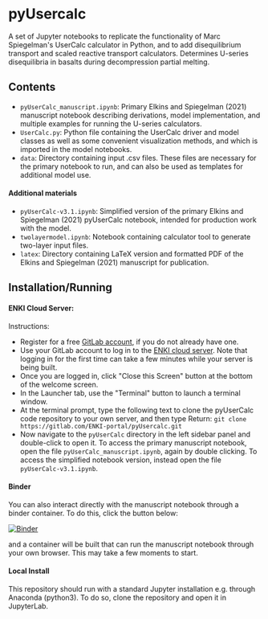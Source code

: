 # pyUsercalc

A set of Jupyter notebooks to replicate the functionality of Marc Spiegelman&#39;s UserCalc calculator in Python,
and to add disequilibrium transport and scaled reactive transport calculators. Determines U-series disequilibria
in basalts during decompression partial melting.

## Contents

* `pyUserCalc_manuscript.ipynb`: Primary Elkins and Spiegelman (2021) manuscript notebook describing derivations, model implementation, and multiple examples for running the U-series calculators.
* `UserCalc.py`:  Python file containing the UserCalc driver and model classes as well as some convenient visualization methods, and which is imported in the model notebooks.
*  `data`: Directory containing input .csv files. These files are necessary for the primary notebook to run, and can also be used as templates for additional model use.

#### Additional materials

* `pyUserCalc-v3.1.ipynb`: Simplified version of the primary Elkins and Spiegelman (2021) pyUserCalc notebook, intended for production work with the model.
* `twolayermodel.ipynb`: Notebook containing calculator tool to generate two-layer input files.
* `latex`: Directory containing LaTeX version and formatted PDF of the Elkins and Spiegelman (2021) manuscript for publication.

## Installation/Running

#### ENKI Cloud Server:
Instructions:

* Register for a free [GitLab account](https://gitlab.com/ENKI-portal), if you do not already have one.
* Use your GitLab account to log in to the [ENKI cloud server](https://server.enki-portal.org/hub/login). Note that logging in for the first time can take a few minutes while your server is being built.
* Once you are logged in, click "Close this Screen" button at the bottom of the welcome screen.
* In the Launcher tab, use the "Terminal" button to launch a terminal window.
* At the terminal prompt, type the following text to clone the pyUserCalc code repository to your own server, and then type Return:
`git clone https://gitlab.com/ENKI-portal/pyUsercalc.git`
* Now navigate to the `pyUserCalc` directory in the left sidebar panel and double-click to open it. To access the primary manuscript notebook, open the file `pyUserCalc_manuscript.ipynb`, again by double clicking. To access the simplified notebook version, instead open the file `pyUserCalc-v3.1.ipynb`.



#### Binder


You can also interact directly with the manuscript notebook through a binder container. To do this, click the button below:

[![Binder](https://mybinder.org/badge_logo.svg)](https://mybinder.org/v2/gl/ENKI-portal%2FpyUsercalc/master?filepath=pyUserCalc_manuscript.ipynb)

and a container will be built that can run the manuscript notebook through your own browser. This may take a few moments to start.


#### Local Install

This repository should run with a standard Jupyter installation e.g. through Anaconda (python3).  To do so, clone the repository and open it in JupyterLab. 



